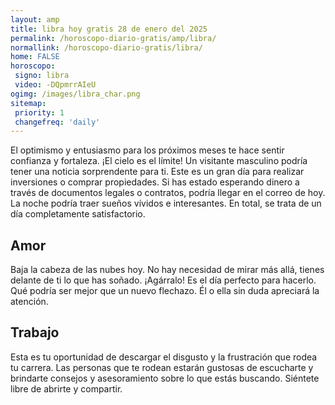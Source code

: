 ```yaml
---
layout: amp
title: libra hoy gratis 28 de enero del 2025 
permalink: /horoscopo-diario-gratis/amp/libra/
normallink: /horoscopo-diario-gratis/libra/
home: FALSE
horoscopo:
 signo: libra
 video: -DQpmrrAIeU
ogimg: /images/libra_char.png
sitemap:
 priority: 1
 changefreq: 'daily'
---
```



El optimismo y entusiasmo para los próximos meses te hace sentir confianza y fortaleza. ¡El cielo es el límite! Un visitante masculino podría tener una noticia sorprendente para ti. Este es un gran día para realizar inversiones o comprar propiedades. Si has estado esperando dinero a través de documentos legales o contratos, podría llegar en el correo de hoy. La noche podría traer sueños vívidos e interesantes. En total, se trata de un día completamente satisfactorio.

## Amor

Baja la cabeza de las nubes hoy. No hay necesidad de mirar más allá, tienes delante de ti lo que has soñado. ¡Agárralo! Es el día perfecto para hacerlo. Qué podría ser mejor que un nuevo flechazo. Él o ella sin duda apreciará la atención.

## Trabajo

Esta es tu oportunidad de descargar el disgusto y la frustración que rodea tu carrera. Las personas que te rodean estarán gustosas de escucharte y brindarte consejos y asesoramiento sobre lo que estás buscando. Siéntete libre de abrirte y compartir.